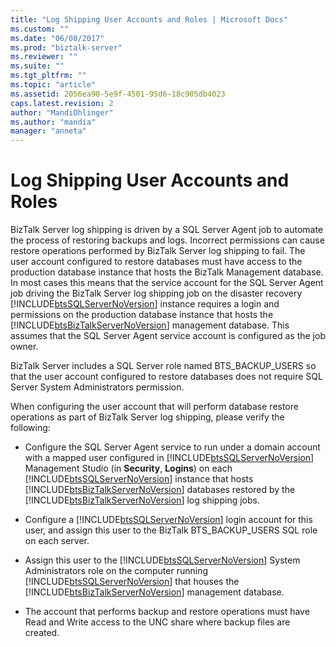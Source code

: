 ```yaml
---
title: "Log Shipping User Accounts and Roles | Microsoft Docs"
ms.custom: ""
ms.date: "06/08/2017"
ms.prod: "biztalk-server"
ms.reviewer: ""
ms.suite: ""
ms.tgt_pltfrm: ""
ms.topic: "article"
ms.assetid: 2056ea90-5e9f-4501-95d6-18c905db4023
caps.latest.revision: 2
author: "MandiOhlinger"
ms.author: "mandia"
manager: "anneta"
---
```

# Log Shipping User Accounts and Roles
BizTalk Server log shipping is driven by a SQL Server Agent job to automate the process of restoring backups and logs. Incorrect permissions can cause restore operations performed by BizTalk Server log shipping to fail. The user account configured to restore databases must have access to the production database instance that hosts the BizTalk Management database. In most cases this means that the service account for the SQL Server Agent job driving the BizTalk Server log shipping job on the disaster recovery [!INCLUDE[btsSQLServerNoVersion](../includes/btssqlservernoversion-md.md)] instance requires a login and permissions on the production database instance that hosts the [!INCLUDE[btsBizTalkServerNoVersion](../includes/btsbiztalkservernoversion-md.md)] management database. This assumes that the SQL Server Agent service account is configured as the job owner.  

 BizTalk Server includes a SQL Server role named BTS_BACKUP_USERS so that the user account configured to restore databases does not require SQL Server System Administrators permission.  

 When configuring the user account that will perform database restore operations as part of BizTalk Server log shipping, please verify the following:  

- Configure the SQL Server Agent service to run under a domain account with a mapped user configured in [!INCLUDE[btsSQLServerNoVersion](../includes/btssqlservernoversion-md.md)] Management Studio (in **Security**, **Logins**) on each [!INCLUDE[btsSQLServerNoVersion](../includes/btssqlservernoversion-md.md)] instance that hosts [!INCLUDE[btsBizTalkServerNoVersion](../includes/btsbiztalkservernoversion-md.md)] databases restored by the [!INCLUDE[btsBizTalkServerNoVersion](../includes/btsbiztalkservernoversion-md.md)] log shipping jobs.  

- Configure a [!INCLUDE[btsSQLServerNoVersion](../includes/btssqlservernoversion-md.md)] login account for this user, and assign this user to the BizTalk BTS_BACKUP_USERS SQL role on each server.  

- Assign this user to the [!INCLUDE[btsSQLServerNoVersion](../includes/btssqlservernoversion-md.md)] System Administrators role on the computer running [!INCLUDE[btsSQLServerNoVersion](../includes/btssqlservernoversion-md.md)] that houses the [!INCLUDE[btsBizTalkServerNoVersion](../includes/btsbiztalkservernoversion-md.md)] management database.  

- The account that performs backup and restore operations must have Read and Write access to the UNC share where backup files are created.
